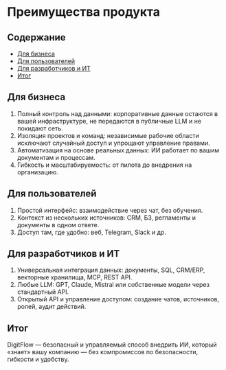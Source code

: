 # Преимущества продукта

## Содержание

- [Для бизнеса](#для-бизнеса)
- [Для пользователей](#для-пользователей)
- [Для разработчиков и ИТ](#для-разработчиков-и-ит)
- [Итог](#итог)

## Для бизнеса

1. Полный контроль над данными: корпоративные данные остаются в вашей инфраструктуре, не передаются
   в публичные LLM и не покидают сеть.
2. Изоляция проектов и команд: независимые рабочие области исключают случайный доступ и упрощают
   управление правами.
3. Автоматизация на основе реальных данных: ИИ работает по вашим документам и процессам.
4. Гибкость и масштабируемость: от пилота до внедрения на организацию.

## Для пользователей

1. Простой интерфейс: взаимодействие через чат, без обучения.
2. Контекст из нескольких источников: CRM, БЗ, регламенты и документы в одном ответе.
3. Доступ там, где удобно: веб, Telegram, Slack и др.

## Для разработчиков и ИТ

1. Универсальная интеграция данных: документы, SQL, CRM/ERP, векторные хранилища, MCP, REST API.
2. Любые LLM: GPT, Claude, Mistral или собственные модели через стандартный API.
3. Открытый API и управление доступом: создание чатов, источников, ролей, аудит действий.

## Итог

DigitFlow — безопасный и управляемый способ внедрить ИИ, который «знает» вашу компанию — без
компромиссов по безопасности, гибкости и удобству.
